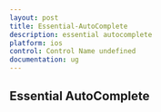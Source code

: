 ```yaml
---
layout: post
title: Essential-AutoComplete
description: essential autocomplete
platform: ios
control: Control Name undefined
documentation: ug
---
```


## Essential AutoComplete

